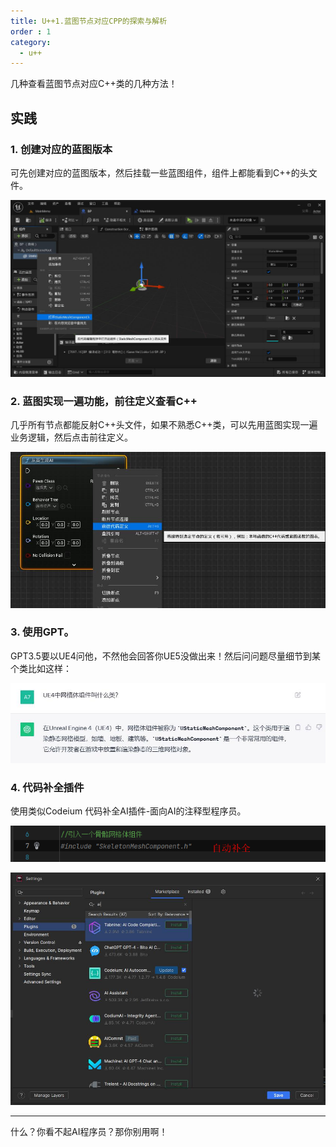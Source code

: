 ```yaml
---
title: U++1.蓝图节点对应CPP的探索与解析
order : 1
category:
  - u++
---
```


<ChatMessage avatar="../../assets/emoji/blzt.png" :avatarWidth="40">
几种查看蓝图节点对应C++类的几种方法！
</ChatMessage>

## 实践

### 1. 创建对应的蓝图版本

<ChatMessage avatar="../../assets/emoji/dsyj.png" :avatarWidth="40">
可先创建对应的蓝图版本，然后挂载一些蓝图组件，组件上都能看到C++的头文件。
</ChatMessage>

![](..%2Fassets%2FBP2CPP.jpg)

### 2.  蓝图实现一遍功能，前往定义查看C++

<ChatMessage avatar="../../assets/emoji/bqb (4).png" :avatarWidth="40">
几乎所有节点都能反射C++头文件，如果不熟悉C++类，可以先用蓝图实现一遍业务逻辑，然后点击前往定义。
</ChatMessage>

![](..%2Fassets%2FBp2cpp2.jpg)

### 3. 使用GPT。

<ChatMessage avatar="../../assets/emoji/hh.png" :avatarWidth="40">
GPT3.5要以UE4问他，不然他会回答你UE5没做出来！然后问问题尽量细节到某个类比如这样：
</ChatMessage>

![](..%2Fassets%2Faskgpt.jpg)

### 4. 代码补全插件

<ChatMessage avatar="../../assets/emoji/dsyj.png" :avatarWidth="40">
使用类似Codeium 代码补全AI插件-面向AI的注释型程序员。
</ChatMessage>


![](..%2Fassets%2FAICODE.png)

![](..%2Fassets%2FAIPLUTGIN.jpg)

<hr>

<ChatMessage avatar="../../assets/emoji/blzt.png" :avatarWidth="40">
什么？你看不起AI程序员？那你别用啊！
</ChatMessage>